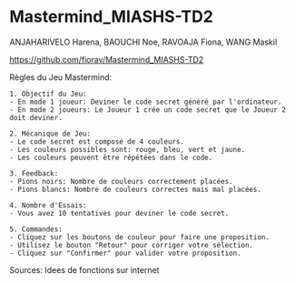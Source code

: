 # Mastermind_MIASHS-TD2
ANJAHARIVELO Harena, 
BAOUCHI Noe, 
RAVOAJA Fiona, 
WANG Maskil

https://github.com/fiorav/Mastermind_MIASHS-TD2

 Règles du Jeu Mastermind:

    1. Objectif du Jeu:
    - En mode 1 joueur: Deviner le code secret généré par l'ordinateur.
    - En mode 2 joueurs: Le Joueur 1 crée un code secret que le Joueur 2 doit deviner.

    2. Mécanique de Jeu:
    - Le code secret est composé de 4 couleurs.
    - Les couleurs possibles sont: rouge, bleu, vert et jaune.
    - Les couleurs peuvent être répétées dans le code.

    3. Feedback:
    - Pions noirs: Nombre de couleurs correctement placées.
    - Pions blancs: Nombre de couleurs correctes mais mal placées.
    
    4. Nombre d'Essais:
    - Vous avez 10 tentatives pour deviner le code secret.
    
    5. Commandes:
    - Cliquez sur les boutons de couleur pour faire une proposition.
    - Utilisez le bouton "Retour" pour corriger votre sélection.
    - Cliquez sur "Confirmer" pour valider votre proposition.

Sources: Idees de fonctions sur internet
